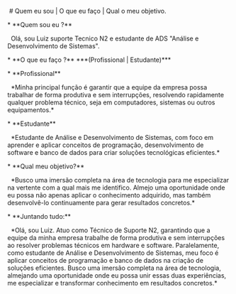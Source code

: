 &nbsp;# Quem eu sou | O que eu faço | Qual o meu objetivo.



\* \*\*Quem sou eu ?\*\*



&nbsp;   Olá, sou Luiz suporte Tecnico N2 e estudante de ADS "Análise e Desenvolvimento de Sistemas".



\* \*\*O que eu faço ?\*\* \*\*\*(Profissional | Estudante)\*\*\*



\* \*\*Profissional\*\*



&nbsp;   \*Minha principal função é garantir que a equipe da empresa possa trabalhar de forma produtiva e sem interrupções, resolvendo rapidamente qualquer problema técnico, seja em computadores, sistemas ou outros equipamentos.\*



\* \*\*Estudante\*\*



&nbsp;   \*Estudante de Análise e Desenvolvimento de Sistemas, com foco em aprender e aplicar conceitos de programação, desenvolvimento de software e banco de dados para criar soluções tecnológicas eficientes.\*



\* \*\*Qual meu objetivo?\*\*



&nbsp;   \*Busco uma imersão completa na área de tecnologia para me especializar na vertente com a qual mais me identifico. Almejo uma oportunidade onde eu possa não apenas aplicar o conhecimento adquirido, mas também desenvolvê-lo continuamente para gerar resultados concretos.\*



\* \*\*Juntando tudo:\*\*



&nbsp;   \*Olá, sou Luiz. Atuo como Técnico de Suporte N2, garantindo que a equipe da minha empresa trabalhe de forma produtiva e sem interrupções ao resolver problemas técnicos em hardware e software. Paralelamente, como estudante de Análise e Desenvolvimento de Sistemas, meu foco é aplicar conceitos de programação e banco de dados na criação de soluções eficientes. Busco uma imersão completa na área de tecnologia, almejando uma oportunidade onde eu possa unir essas duas experiências, me especializar e transformar conhecimento em resultados concretos.\*



